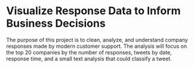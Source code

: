 # Visualize Response Data to Inform Business Decisions
The purpose of this project is to clean, analyze, and understand company responses made by modern customer support. The analysis will focus on the top 20 companies by the number of responses, tweets by date, response time, and a small text analysis that could classify a tweet.
